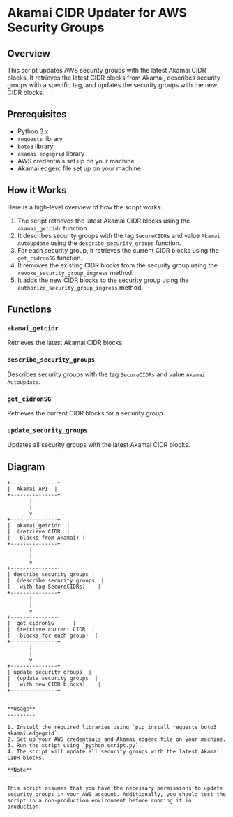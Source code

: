 Akamai CIDR Updater for AWS Security Groups
=====================================================

**Overview**
------------

This script updates AWS security groups with the latest Akamai CIDR blocks. It retrieves the latest CIDR blocks from Akamai, describes security groups with a specific tag, and updates the security groups with the new CIDR blocks.

**Prerequisites**
---------------

* Python 3.x
* `requests` library
* `boto3` library
* `akamai.edgegrid` library
* AWS credentials set up on your machine
* Akamai edgerc file set up on your machine

**How it Works**
----------------

Here is a high-level overview of how the script works:

1. The script retrieves the latest Akamai CIDR blocks using the `akamai_getcidr` function.
2. It describes security groups with the tag `SecureCIDRs` and value `Akamai AutoUpdate` using the `describe_security_groups` function.
3. For each security group, it retrieves the current CIDR blocks using the `get_cidronSG` function.
4. It removes the existing CIDR blocks from the security group using the `revoke_security_group_ingress` method.
5. It adds the new CIDR blocks to the security group using the `authorize_security_group_ingress` method.

**Functions**
-------------

### `akamai_getcidr`

Retrieves the latest Akamai CIDR blocks.

### `describe_security_groups`

Describes security groups with the tag `SecureCIDRs` and value `Akamai AutoUpdate`.

### `get_cidronSG`

Retrieves the current CIDR blocks for a security group.

### `update_security_groups`

Updates all security groups with the latest Akamai CIDR blocks.

**Diagram**
-----------
```ditaa
+---------------+
|  Akamai API  |
+---------------+
       |
       |
       v
+---------------+
|  akamai_getcidr  |
|  (retrieve CIDR  |
|   blocks from Akamai) |
+---------------+
       |
       |
       v
+---------------+
| describe_security_groups |
|  (describe security groups  |
|   with tag SecureCIDRs)    |
+---------------+
       |
       |
       v
+---------------+
|  get_cidronSG      |
|  (retrieve current CIDR  |
|   blocks for each group)  |
+---------------+
       |
       |
       v
+---------------+
| update_security_groups  |
|  (update security groups  |
|   with new CIDR blocks)    |
+---------------+


**Usage**
---------

1. Install the required libraries using `pip install requests boto3 akamai.edgegrid`.
2. Set up your AWS credentials and Akamai edgerc file on your machine.
3. Run the script using `python script.py`.
4. The script will update all security groups with the latest Akamai CIDR blocks.

**Note**
-----

This script assumes that you have the necessary permissions to update security groups in your AWS account. Additionally, you should test the script in a non-production environment before running it in production.
